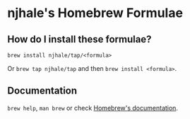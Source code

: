 # njhale's Homebrew Formulae

## How do I install these formulae?

`brew install njhale/tap/<formula>`

Or `brew tap njhale/tap` and then `brew install <formula>`.

## Documentation

`brew help`, `man brew` or check [Homebrew's documentation](https://docs.brew.sh).
